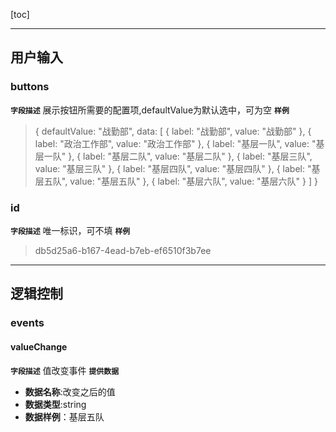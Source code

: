 [toc]

---
## 用户输入 
### buttons
**`字段描述`**
展示按钮所需要的配置项,defaultValue为默认选中，可为空
**`样例`**

>{
      defaultValue: "战勤部",
      data: [
        {
          label: "战勤部",
          value: "战勤部"
        },
        {
          label: "政治工作部",
          value: "政治工作部"
        },
        {
          label: "基层一队",
          value: "基层一队"
        },
        {
          label: "基层二队",
          value: "基层二队"
        },
        {
          label: "基层三队",
          value: "基层三队"
        },
        {
          label: "基层四队",
          value: "基层四队"
        },
        {
          label: "基层五队",
          value: "基层五队"
        },
        {
          label: "基层六队",
          value: "基层六队"
        }
      ]
    }


### id
**`字段描述`**
唯一标识，可不填
**`样例`**
>db5d25a6-b167-4ead-b7eb-ef6510f3b7ee
---
## 逻辑控制
### events
#### valueChange
**`字段描述`**
值改变事件
**`提供数据`**
+ **数据名称**:改变之后的值
+ **数据类型**:string
+ **数据样例**：基层五队
